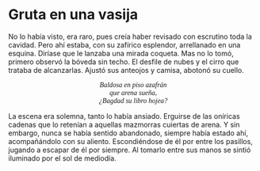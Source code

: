 # Gruta en una vasija

No lo había visto, era raro, pues creía haber revisado con escrutino toda la
cavidad. Pero ahí estaba, con su zafírico esplendor, arrellanado en una esquina.
Diríase que le lanzaba una mirada coqueta. Mas no lo tomó, primero observó la
bóveda sin techo. El desfile de nubes y el cirro que trataba de alcanzarlas.
Ajustó sus anteojos y camisa, abotonó su cuello.

<center><p style="font-family: Lusitana"><em>
    Baldosa en piso azafrán <br/>
        que arena sueña, <br/>
    ¿Bagdad su libro hojea?
</em></p></center>

La escena era solemna, tanto lo había ansiado. Erguirse de las oníricas cadenas
que lo retenían a aquellas mazmorras cuiertas de arena. Y sin embargo, nunca se
había sentido abandonado, siempre había estado ahí, acompañándolo con su
aliento. Escondiéndose de él por entre los pasillos, jugando a escapar de él
por siempre. Al tomarlo entre sus manos se sintió iluminado por el sol de
mediodía.
